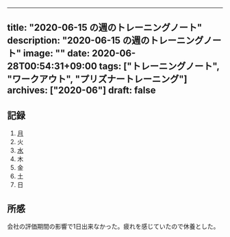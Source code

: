 
---
title: "2020-06-15 の週のトレーニングノート"
description: "2020-06-15 の週のトレーニングノート"
image: ""
date: 2020-06-28T00:54:31+09:00
tags: ["トレーニングノート", "ワークアウト", "プリズナートレーニング"]
archives: ["2020-06"]
draft: false
---

## 記録

1. [月](https://scrapbox.io/tbsmcd-memo/2020-06-15)
1. 火
1. [水](https://scrapbox.io/tbsmcd-memo/2020-06-17)
1. 木
1. 金
1. 土
1. 日
  

## 所感
会社の評価期間の影響で1日出来なかった。疲れを感じていたので休養とした。

